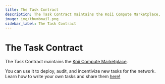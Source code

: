 ```yaml
---
title: The Task Contract
description: The Task Contract maintains the Koii Compute Marketplace, and can be used to deploy, audit, and incentivize new Tasks for the network.
image: img/thumbnail.png
sidebar_label: The Task Contract
---
```


# The Task Contract

The Task Contract maintains the [Koii Compute Marketplace](/koii/ways-to-get-koii/compute-sharing-marketplace/).

You can use it to deploy, audit, and incentivize new tasks for the network. Learn how to write your own tasks and share them [here!](https://github.com/koii-network/ezsandbox)
